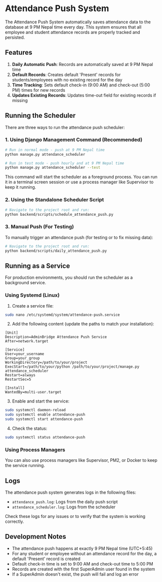 # Attendance Push System

The Attendance Push System automatically saves attendance data to the database at 9 PM Nepal time every day. This system ensures that all employee and student attendance records are properly tracked and persisted.

## Features

1. **Daily Automatic Push**: Records are automatically saved at 9 PM Nepal time
2. **Default Records**: Creates default 'Present' records for students/employees with no existing record for the day
3. **Time Tracking**: Sets default check-in (9:00 AM) and check-out (5:00 PM) times for new records
4. **Updates Existing Records**: Updates time-out field for existing records if missing

## Running the Scheduler

There are three ways to run the attendance push scheduler:

### 1. Using Django Management Command (Recommended)

```bash
# Run in normal mode - push at 9 PM Nepal time
python manage.py attendance_scheduler

# Run in test mode - push hourly and at 9 PM Nepal time
python manage.py attendance_scheduler --test
```

This command will start the scheduler as a foreground process. You can run it in a terminal screen session or use a process manager like Supervisor to keep it running.

### 2. Using the Standalone Scheduler Script

```bash
# Navigate to the project root and run:
python backend/scripts/schedule_attendance_push.py
```

### 3. Manual Push (For Testing)

To manually trigger an attendance push (for testing or to fix missing data):

```bash
# Navigate to the project root and run:
python backend/scripts/daily_attendance_push.py
```

## Running as a Service

For production environments, you should run the scheduler as a background service.

### Using Systemd (Linux)

1. Create a service file:

```bash
sudo nano /etc/systemd/system/attendance-push.service
```

2. Add the following content (update the paths to match your installation):

```
[Unit]
Description=AdminBridge Attendance Push Service
After=network.target

[Service]
User=your_username
Group=your_group
WorkingDirectory=/path/to/your/project
ExecStart=/path/to/your/python /path/to/your/project/manage.py attendance_scheduler
Restart=always
RestartSec=5

[Install]
WantedBy=multi-user.target
```

3. Enable and start the service:

```bash
sudo systemctl daemon-reload
sudo systemctl enable attendance-push
sudo systemctl start attendance-push
```

4. Check the status:

```bash
sudo systemctl status attendance-push
```

### Using Process Managers

You can also use process managers like Supervisor, PM2, or Docker to keep the service running.

## Logs

The attendance push system generates logs in the following files:

- `attendance_push.log`: Logs from the daily push script
- `attendance_scheduler.log`: Logs from the scheduler

Check these logs for any issues or to verify that the system is working correctly.

## Development Notes

- The attendance push happens at exactly 9 PM Nepal time (UTC+5:45)
- For any student or employee without an attendance record for the day, a default 'Present' record is created
- Default check-in time is set to 9:00 AM and check-out time to 5:00 PM
- Records are created with the first SuperAdmin user found in the system
- If a SuperAdmin doesn't exist, the push will fail and log an error 